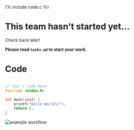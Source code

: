 {% include code.c %}

# This team hasn't started yet...

Check back later!

**Please read `tasks.md` to start your work.**
# Code


```c

// Your C code here
#include <stdio.h>

int main(void) {
    printf("Hello World\n");
    return 0;
}
```
![example workflow](https://github.com/csci3251-2023/project-team-i/actions/workflows/c-cpp.yml/badge.svg)
